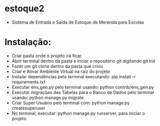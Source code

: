 # estoque2

- Sistema de Entrada e Saída de Estoque de Merenda para Escolas

# Instalação:
- Criar pasta onde o projeto irá ficar
- Abrir terminal dentro da pasta e inciar o repositório git digitando git init
- Fazer um git clone dentro da pasta que criou
- Criar e Ativar Ambiente Virtual na raiz do projeto
- Instalar dependências pelo terminal executando: pip install -r requirements.txt
- Executar env_gen.py pelo terminal usando: python contrib/env_gen.py
- Executar migrações das Tabelas para o Banco de Dados pelo terminal usando: python manage.py migrate
- Criar Super Usuário pelo terminal com: python manage.py createsuperuser <usuario>
- No terminal, executar: python manage.py runserver, para iniciar o projeto
